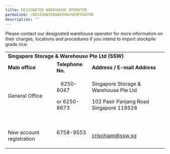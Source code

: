 ```yaml
---
title: DESIGNATED WAREHOUSE OPERATOR
permalink: /DESIGNATEDWAREHOUSEOPERATOR
description: ""
---
```

<p>Please contact our designated warehouse operator&nbsp;for more information on their charges, locations and procedures&nbsp;if you&nbsp;intend to&nbsp;import stockpile grade rice.
</p>
        <table border="0" cellpadding="10" cellspacing="0">
          <thead>
          </thead>
          <tbody>
            <tr>
              <td colspan="3"><strong>Singapore Storage &amp; Warehouse Pte Ltd (SSW)</strong>
              </td>
            </tr>
            <tr>
              <td><strong>Main office</strong>
              </td>
              <td><strong>Telephone No.</strong>
              </td>
              <td><strong>Address / E-mail Address</strong>
              </td>
            </tr>
            <tr>
              <td>General Office
              </td>
              <td>
                <p>&nbsp;&nbsp;&nbsp;6250-8047
                </p>
                <p>or&nbsp;6250-8673
                </p>
              </td>
              <td>
                <p>Singapore Storage &amp; Warehouse Pte Ltd
                </p>
                <p>102 Pasir Panjang Road Singapore 118528
                </p>
              </td>
            </tr>
            <tr>
              <td>&nbsp;&nbsp;&nbsp;&nbsp;&nbsp;&nbsp;&nbsp;&nbsp;&nbsp;&nbsp;&nbsp;&nbsp;&nbsp;&nbsp;&nbsp;&nbsp;&nbsp;&nbsp;&nbsp;&nbsp;&nbsp;&nbsp;&nbsp;
                <p>New account registration
                </p>
              </td>
              <td>6758-9553
              </td>
              <td>&nbsp;&nbsp;&nbsp;&nbsp;&nbsp;&nbsp;&nbsp;&nbsp;&nbsp;&nbsp;&nbsp;&nbsp;&nbsp;&nbsp;&nbsp;&nbsp;&nbsp;&nbsp;&nbsp;&nbsp;&nbsp;&nbsp;&nbsp;
                <p><a href="mailto:crischiam@ssw.sg">crischiam@ssw.sg</a>
                </p>
              </td>
            </tr>
          </tbody>
        </table>